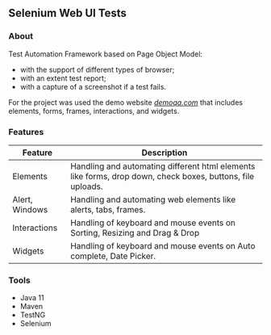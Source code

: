 ## Selenium Web UI Tests

### About
Test Automation Framework based on Page Object Model:
- with the support of different types of browser;
- with an extent test report;
- with a capture of a screenshot if a test fails.

For the project was used the demo website *[demoqa.com](https://demoqa.com/)* that includes elements, forms, frames, interactions, and widgets.
### Features
| Feature        | Description                                                                                                |
|----------------|------------------------------------------------------------------------------------------------------------|
| Elements       | Handling and automating different html elements like forms, drop down, check boxes, buttons, file uploads. |
| Alert, Windows | Handling and automating web elements like alerts, tabs, frames.                                            |
| Interactions   | Handling of keyboard and mouse events on Sorting, Resizing and Drag & Drop                                 |
| Widgets        | Handling of keyboard and mouse events on Auto complete, Date Picker.                                       |

### Tools

- Java 11
- Maven
- TestNG
- Selenium